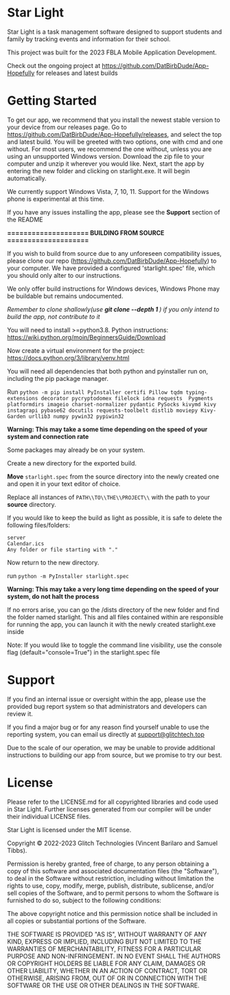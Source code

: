 # Star Light

Star Light is a task management software designed to support students and family by tracking events and information for 
their school. 

This project was built for the 2023 FBLA Mobile Application Development.

Check out the ongoing project at https://github.com/DatBirbDude/App-Hopefully for releases and latest builds

# Getting Started

To get our app, we recommend that you install the newest stable version to your device from our releases page. 
Go to https://github.com/DatBirbDude/App-Hopefully/releases, and select the top and latest build. You will be greeted
with two options, one with cmd and one without. For most users, we recommend the one without, unless you are using an 
unsupported Windows version. Download the zip file to your computer and unzip it wherever you would like. Next, start 
the app by entering the new folder and clicking on starlight.exe. It will begin automatically.

We currently support Windows Vista, 7, 10, 11. Support for the Windows phone is experimental at this time.

If you have any issues installing the app, please see the **Support** section of the README

**==================== BUILDING FROM SOURCE ====================**

If you wish to build from source due to any unforeseen compatibility issues, please clone our repo 
(https://github.com/DatBirbDude/App-Hopefully) to your computer. We have provided a configured 'starlight.spec' file, 
which you should only alter to our instructions.

We only offer build instructions for Windows devices, Windows Phone may be buildable but remains undocumented.

*Remember to clone shallowly(use **git clone --depth 1 <url>**) if you only intend to build the app, not contribute to 
it*

You will need to install >=python3.8.
Python instructions: https://wiki.python.org/moin/BeginnersGuide/Download

Now create a virtual environment for the project: https://docs.python.org/3/library/venv.html

You will need all dependencies that both python and pyinstaller run on, including the pip package manager.

Run `python -m pip install PyInstaller certifi Pillow tqdm typing-extensions decorator pycryptodomex filelock idna requests 
Pygments platformdirs imageio charset-normalizer pydantic PySocks kivymd kivy instagrapi pybase62 docutils
requests-toolbelt distlib moviepy Kivy-Garden urllib3 numpy pywin32 pypiwin32`

**Warning: This may take a some time depending on the speed of your system and connection rate**

Some packages may already be on your system.

Create a new directory for the exported build.

**Move** `starlight.spec` from the source directory into the newly created one and open it in your text editor of 
choice.

Replace all instances of `PATH\\TO\\THE\\PROJECT\\` with the path to your **source** directory.

If you would like to keep the build as light as possible, it is safe to delete the following files/folders:
```
server
Calendar.ics
Any folder or file starting with "."
```

Now return to the new directory.

run `python -m PyInstaller starlight.spec`

**Warning: This may take a very long time depending on the speed of your system, do not halt the process**

If no errors arise, you can go the /dists directory of the new folder and find the folder named starlight. This and all
files contained within are responsible for running the app, you can launch it with the newly created starlight.exe 
inside

Note: If you would like to toggle the command line visibility, use the console flag (default="console=True") in the 
starlight.spec file

# Support

If you find an internal issue or oversight within the app, please use the provided bug report system so that 
administrators and developers can review it.

If you find a major bug or for any reason find yourself unable to use the reporting system, you can email us directly at
support@glitchtech.top

Due to the scale of our operation, we may be unable to provide additional instructions to building our app from source,
but we promise to try our best.

# License

Please refer to the LICENSE.md for all copyrighted libraries and code used in Star Light. Further licenses 
generated from our compiler will be under their individual LICENSE files.

Star Light is licensed under the MIT license.

Copyright © 2022-2023 Glitch Technologies (Vincent Barilaro and Samuel Tibbs).

Permission is hereby granted, free of charge, to any person obtaining a copy
of this software and associated documentation files (the "Software"), to deal
in the Software without restriction, including without limitation the rights
to use, copy, modify, merge, publish, distribute, sublicense, and/or sell
copies of the Software, and to permit persons to whom the Software is
furnished to do so, subject to the following conditions:

The above copyright notice and this permission notice shall be included in
all copies or substantial portions of the Software.

THE SOFTWARE IS PROVIDED "AS IS", WITHOUT WARRANTY OF ANY KIND, EXPRESS OR
IMPLIED, INCLUDING BUT NOT LIMITED TO THE WARRANTIES OF MERCHANTABILITY,
FITNESS FOR A PARTICULAR PURPOSE AND NON-INFRINGEMENT. IN NO EVENT SHALL THE
AUTHORS OR COPYRIGHT HOLDERS BE LIABLE FOR ANY CLAIM, DAMAGES OR OTHER
LIABILITY, WHETHER IN AN ACTION OF CONTRACT, TORT OR OTHERWISE, ARISING FROM,
OUT OF OR IN CONNECTION WITH THE SOFTWARE OR THE USE OR OTHER DEALINGS IN
THE SOFTWARE.